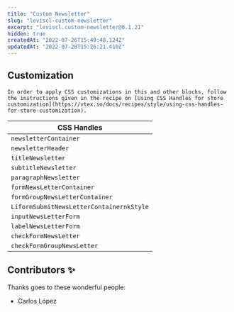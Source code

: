 ```yaml
---
title: "Custom Newsletter"
slug: "leviscl-custom-newsletter"
excerpt: "leviscl.custom-newsletter@0.1.21"
hidden: true
createdAt: "2022-07-26T15:49:48.124Z"
updatedAt: "2022-07-28T15:26:21.410Z"
---
```

## Customization

`In order to apply CSS customizations in this and other blocks, follow the instructions given in the recipe on [Using CSS Handles for store customization](https://vtex.io/docs/recipes/style/using-css-handles-for-store-customization).`

| CSS Handles                |
| -------------------------- |
| `newsletterContainer`      |
| `newsletterHeader`          |
| `titleNewsletter`        |
| `subtitleNewsletter` |
| `paragraphNewsletter`                |
| `formNewsLetterContainer`                |
| `formGroupNewsLetterContainer`                |
| `LiformSubmitNewsLetterContainernkStyle`                |
| `inputNewsLetterForm`                |
| `labelNewsLetterForm`                |
| `checkFormNewsLetter`                |
| `checkFormGroupNewsLetter`                |

<!-- DOCS-IGNORE:start -->

## Contributors ✨

Thanks goes to these wonderful people:

<!-- ALL-CONTRIBUTORS-LIST:START - Do not remove or modify this section -->
<!-- prettier-ignore-start -->
<!-- markdownlint-disable -->
<!-- markdownlint-enable -->
<!-- prettier-ignore-end -->

<!-- ALL-CONTRIBUTORS-LIST:END -->

- Carlos López

<!-- DOCS-IGNORE:end -->